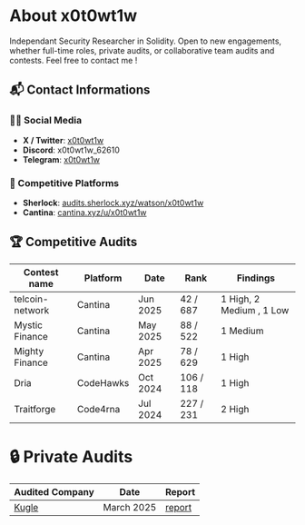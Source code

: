 # About x0t0wt1w
Independant Security Researcher in Solidity. 
Open to new engagements, whether full-time roles, private audits, or collaborative team audits and contests.
Feel free to contact me !

## 📬 Contact Informations

### 🧑‍💻 Social Media
- **X / Twitter**: [x0t0wt1w](https://x.com/x0t0wt1w)
- **Discord**: x0t0wt1w_62610
- **Telegram**: [x0t0wt1w](https://t.me/x0t0wt1w)

### 🧪 Competitive Platforms
- **Sherlock**: [audits.sherlock.xyz/watson/x0t0wt1w](https://audits.sherlock.xyz/watson/x0t0wt1w)
- **Cantina**: [cantina.xyz/u/x0t0wt1w](https://cantina.xyz/u/x0t0wt1w)

## 🏆 Competitive Audits

| Contest name     | Platform   | Date      | Rank         | Findings                 |
|------------------|------------|-----------|--------------|--------------------------|
| telcoin-network  | Cantina    | Jun 2025  | 42 / 687     | 1 High, 2 Medium , 1 Low |
| Mystic Finance   | Cantina    | May 2025  | 88 / 522     | 1 Medium                 |
| Mighty Finance   | Cantina    | Apr 2025  | 78 / 629     | 1 High                   |
| Dria             | CodeHawks  | Oct 2024  | 106 / 118    | 1 High                   |
| Traitforge       | Code4rna   | Jul 2024  | 227 / 231    | 2 High                   |


# 🔒 Private Audits

| Audited Company                                 | Date        | Report             |
|-------------------------------------------------|-------------|--------------------|
| [Kugle](https://kugle.app/)           | March 2025  | [report](https://github.com/x0t0wt1w/Portfolio/blob/main/Private_Audits/Kugle-2025.pdf)           |
